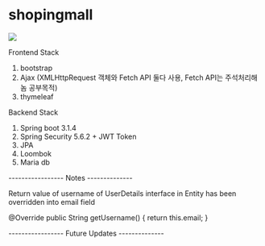 # shopingmall


<img width="{80%}" src="https://github.com/Imadeveloperrr/shopingmall/assets/99321607/54ffe5db-39d5-40a2-9d30-3b4bd6cd5de1"/>


Frontend Stack

1. bootstrap
2. Ajax (XMLHttpRequest 객체와 Fetch API 둘다 사용, Fetch API는 주석처리해놈 공부목적)
3. thymeleaf

Backend Stack
1. Spring boot 3.1.4
2. Spring Security 5.6.2 + JWT Token
3. JPA
4. Loombok
5. Maria db

----------------- Notes  -------------- 

Return value of username of UserDetails interface in Entity has been overridden into email field

@Override
    public String getUsername() {
        return this.email;
    }

----------------- Future Updates -------------- 
